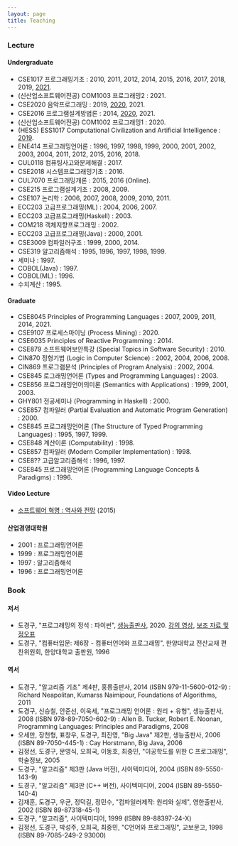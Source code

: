 ```yaml
---
layout: page
title: Teaching
---
```


### Lecture

#### Undergraduate
- CSE1017 프로그래밍기초 : 2010, 2011, 2012, 2014, 2015, 2016, 2017, 2018, 2019, [2021](https://doggzone.github.io/cse1017/).
- (신산업소프트웨어전공) COM1003 프로그래밍2 : 2021.
- CSE2020 음악프로그래밍 : 2019, [2020](https://doggzone.github.io/cse2020/), 2021.
- CSE2016 프로그램설계방법론 : 2014, [2020](https://doggzone.github.io/cse2016/), 2021.
- (신산업소프트웨어전공) COM1002 프로그래밍1 : 2020.
- (HESS) ESS1017 Computational Civilization and Artificial Intelligence : [2019](https://doggzone.github.io/CCAI/).
- ENE414 프로그래밍언어론 : 1996, 1997, 1998, 1999, 2000, 2001, 2002, 2003, 2004, 2011, 2012, 2015, 2016, 2018.
- CUL0118 컴퓨팅사고와문제해결 : 2017.
- CSE2018 시스템프로그래밍기초 : 2016.
- CUL7070 프로그래밍개론 : 2015, 2016 (Online).
- CSE215 프로그램설계기초 : 2008, 2009.
- CSE107 논리학 : 2006, 2007, 2008, 2009, 2010, 2011.
- ECC203 고급프로그래밍(ML) : 2004, 2006, 2007.
- ECC203 고급프로그래밍(Haskell) : 2003.
- COM218 객체지향프로그래밍 : 2002.
- ECC203 고급프로그래밍(Java) : 2000, 2001.
- CSE3009 컴파일러구조 : 1999, 2000, 2014.
- CSE319 알고리즘해석 : 1995, 1996, 1997, 1998, 1999.
- 세미나 : 1997.
- COBOL(Java) : 1997.
- COBOL(ML) : 1996.
- 수치계산 : 1995.

#### Graduate
- CSE8045 Principles of Programming Languages : 2007, 2009, 2011, 2014, 2021.
- CSE9107 프로세스마이닝 (Process Mining) : 2020.
- CSE6035 Principles of Reactive Programming : 2014.
- CSE879 소프트웨어보안특강 (Special Topics in Software Security) : 2010.
- CIN870 정형기법 (Logic in Computer Science) : 2002, 2004, 2006, 2008.
- CIN869 프로그램분석 (Principles of Program Analysis) : 2002, 2004.
- CSE845 로그래밍언어론 (Types and Programming Languages) : 2003.
- CSE856 프로그래밍언어의미론 (Semantics with Applications) : 1999, 2001, 2003.
- GHY801 전공세미나 (Programming in Haskell) : 2000.
- CSE857 컴파일러 (Partial Evaluation and Automatic Program Generation) : 2000.
- CSE845 프로그래밍언어론 (The Structure of Typed Programming Languages) : 1995, 1997, 1999.
- CSE848 계산이론 (Computability) : 1998.
- CSE857 컴파일러 (Modern Compiler Implementation) : 1998.
- CSE8?? 고급알고리즘해석 : 1996, 1997.
- CSE845 프로그래밍언어론 (Programming Language Concepts & Paradigms) : 1996.

#### Video Lecture
- [소프트웨어 혁명 : 역사와 전망](https://youtu.be/PrEs7Fbwflk) (2015)

#### 산업경영대학원
- 2001 : 프로그래밍언어론
- 1999 : 프로그래밍언어론
- 1997 : 알고리즘해석
- 1996 : 프로그래밍언어론

### Book

#### 저서
- 도경구, "프로그래밍의 정석 : 파이썬", [생능출판사](https://www.booksr.co.kr/), 2020. [강의 영상](https://youtube.com/playlist?list=PL0UNsS2daHTyoDTctKpITfbW1UtR5ig6L), [보조 자료 및 정오표](https://drive.google.com/drive/folders/1RMa0oL91nP98BOVWfx0tYWFbhhU5VjKy?usp=sharing)
- 도경구, "컴퓨터입문: 제6장 - 컴퓨터언어와 프로그래밍", 한양대학교 전산교재 편찬위원회, 한양대학교 출판원, 1996

#### 역서
- 도경구, "알고리즘 기초" 제4판, 홍릉출판사, 2014
(ISBN 979-11-5600-012-9) : Richard Neapolitan, Kumarss Naimipour, Foundations of Algorithms, 2011
- 도경구, 신승철, 안준선, 이욱세, "프로그래밍 언어론 : 원리 + 유형", 생능출판사, 2008 (ISBN 978-89-7050-602-9) : Allen B. Tucker, Robert E. Noonan, Programming Languages: Principles and Paradigms, 2008
- 오세만, 장천형, 표창우, 도경구, 최진영, "Big Java" 제2판, 생능출판사, 2006 (ISBN 89-7050-445-1) : Cay Horstmann, Big Java, 2006
- 김정선, 도경구, 문영식, 오희국, 이동호, 최중민, "이공학도를 위한 C 프로그래밍", 학술정보, 2005
- 도경구, "알고리즘" 제3판 (Java 버전), 사이텍미디어, 2004 (ISBN 89-5550-143-9)
- 도경구, "알고리즘" 제3판 (C++ 버전), 사이텍미디어, 2004 (ISBN 89-5550-140-4)
- 김재훈, 도경구, 우균, 정덕길, 정민수, "컴파일러제작: 원리와 실제", 영한출판사, 2002 (ISBN 89-87318-45-1)
- 도경구, "알고리즘", 사이텍미디어, 1999 (ISBN 89-88397-24-X)
- 김정선, 도경구, 박성주, 오희국, 최중민, "C언어와 프로그래밍", 교보문고, 1998 (ISBN 89-7085-249-2 93000)
